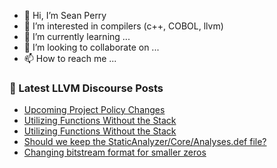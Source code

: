 - 👋 Hi, I’m Sean Perry
- 👀 I’m interested in compilers (c++, COBOL, llvm)
- 🌱 I’m currently learning ...
- 💞️ I’m looking to collaborate on ...
- 📫 How to reach me ...

<!---
s66perry/s66perry is a ✨ special ✨ repository because its `README.md` (this file) appears on your GitHub profile.
You can click the Preview link to take a look at your changes.
--->
### 📕 Latest LLVM Discourse Posts

<!-- DISCOURSE-LLVM:START -->
- [Upcoming Project Policy Changes](https://discourse.llvm.org/t/upcoming-project-policy-changes/62637#post_19)
- [Utilizing Functions Without the Stack](https://discourse.llvm.org/t/utilizing-functions-without-the-stack/62667#post_3)
- [Utilizing Functions Without the Stack](https://discourse.llvm.org/t/utilizing-functions-without-the-stack/62667#post_2)
- [Should we keep the StaticAnalyzer/Core/Analyses.def file?](https://discourse.llvm.org/t/should-we-keep-the-staticanalyzer-core-analyses-def-file/62669#post_1)
- [Changing bitstream format for smaller zeros](https://discourse.llvm.org/t/changing-bitstream-format-for-smaller-zeros/62656#post_9)
<!-- DISCOURSE-LLVM:END -->
